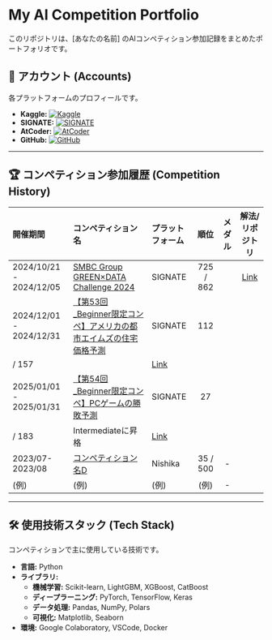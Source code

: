 # My AI Competition Portfolio

このリポジトリは、[あなたの名前] のAIコンペティション参加記録をまとめたポートフォリオです。

## 🔗 アカウント (Accounts)

各プラットフォームのプロフィールです。

- **Kaggle:** [![Kaggle](https://img.shields.io/badge/Kaggle-20BEFF?style=for-the-badge&logo=Kaggle&logoColor=white)](https://www.kaggle.com/toraaaaa)
- **SIGNATE:** [![SIGNATE](https://img.shields.io/badge/SIGNATE-2D3092?style=for-the-badge&logo=signate&logoColor=white)](https://signate.jp/users/312764)
- **AtCoder:** [![AtCoder](https://img.shields.io/badge/AtCoder-000000?style=for-the-badge&logo=atcoder&logoColor=white)](https://atcoder.jp/users/agitora)
- **GitHub:** [![GitHub](https://img.shields.io/badge/GitHub-181717?style=for-the-badge&logo=github&logoColor=white)](https://github.com/ToRaAaAaAaaaaaa)

---

## 🏆 コンペティション参加履歴 (Competition History)

| 開催期間 | コンペティション名 | プラットフォーム | 順位 | メダル | 解法/リポジトリ |
| :--- | :--- | :--- | :---: | :---: | :---: |
| 2024/10/21 - 2024/12/05 | [SMBC Group GREEN×DATA Challenge 2024](https://user.competition.signate.jp/ja/competition/detail/?competition=fb9ccaefa3594c7eb86d0b72d4227901) | SIGNATE | 725 / 862 |  | [Link](https://github.com/ToRaAaAaAaaaaaa/GREEN-DATA-Challenge-2024) |
| 2024/12/01 - 2024/12/31 | [【第53回_Beginner限定コンペ】アメリカの都市エイムズの住宅価格予測](https://user.competition.signate.jp/ja/competition/detail/?competition=86cda73117514521abdcf39662dd6a7a) | SIGNATE | 112
 / 157 |  | [Link](https://github.com/ToRaAaAaAaaaaaa/Housing-Price-Prediction-for-Ames-USA) |
| 2025/01/01 - 2025/01/31 | [【第54回_Beginner限定コンペ】PCゲームの勝敗予測](https://user.competition.signate.jp/ja/account/?tab=public) | SIGNATE | 27 
/ 183 | Intermediateに昇格 | [Link](https://github.com/ToRaAaAaAaaaaaa/54th-Beginner-Only-Competition-PC-Game-Win-Loss-Prediction) |
| 2023/07-2023/08 | [コンペティション名D](ここにコンペのURL) | Nishika | 35 / 500 | - | |
| (例) | (例) | (例) | (例) | - | |

---

## 🛠️ 使用技術スタック (Tech Stack)

コンペティションで主に使用している技術です。

- **言語:** Python
- **ライブラリ:**
  - **機械学習:** Scikit-learn, LightGBM, XGBoost, CatBoost
  - **ディープラーニング:** PyTorch, TensorFlow, Keras
  - **データ処理:** Pandas, NumPy, Polars
  - **可視化:** Matplotlib, Seaborn
- **環境:** Google Colaboratory, VSCode, Docker
